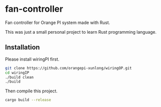 # fan-controller
Fan controller for Orange PI system made with Rust.

This was just a small personal project to learn Rust programming language.

## Installation

Please install wiringPI first.

```sh
git clone https://github.com/orangepi-xunlong/wiringOP.git
cd wiringIP
./build clean
./build
```

Then compile this project.

```sh
cargo build --release
```
